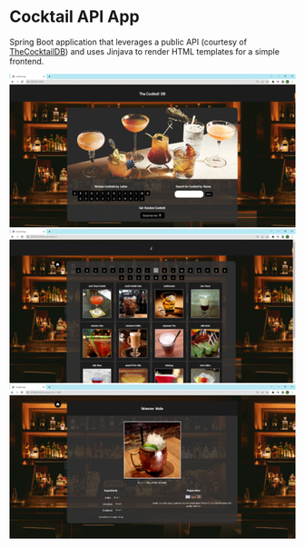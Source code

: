 # Cocktail API App

Spring Boot application that leverages a public API (courtesy of [TheCocktailDB](https://www.thecocktaildb.com/)) and uses Jinjava to render HTML templates for a simple frontend.

![](https://github.com/arrowsmith001/CocktailAPIApp/blob/4d9edb500eb649b330d97317fe51092e3806a83e/cocktails.png)
![](https://github.com/arrowsmith001/CocktailAPIApp/blob/4d9edb500eb649b330d97317fe51092e3806a83e/cocktails-2.png)
![](https://github.com/arrowsmith001/CocktailAPIApp/blob/4d9edb500eb649b330d97317fe51092e3806a83e/cocktails-3.png)
